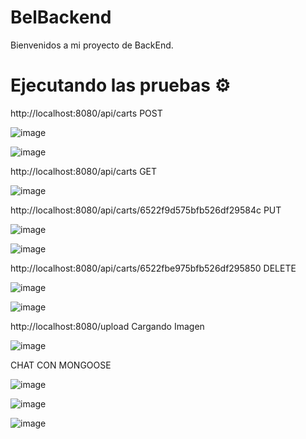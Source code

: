 # BelBackend

Bienvenidos a mi proyecto de BackEnd.

# Ejecutando las pruebas ⚙️

http://localhost:8080/api/carts POST

![image](https://github.com/asdribelb/BelBackend/assets/126209046/38e73db0-7ea1-4a3b-9e6b-408caf3c7916)

![image](https://github.com/asdribelb/BelBackend/assets/126209046/95b017af-1e3e-4658-b9cc-c259fb676105)


http://localhost:8080/api/carts  GET

![image](https://github.com/asdribelb/BelBackend/assets/126209046/b3e9fe84-063e-4492-a9cf-7a117ae77eba)


http://localhost:8080/api/carts/6522f9d575bfb526df29584c    PUT

![image](https://github.com/asdribelb/BelBackend/assets/126209046/f8e327e1-1d5a-4c11-b31f-6980f43ccf40)

![image](https://github.com/asdribelb/BelBackend/assets/126209046/8cd79db1-1641-4883-b20d-4d14baa446a0)


http://localhost:8080/api/carts/6522fbe975bfb526df295850    DELETE

![image](https://github.com/asdribelb/BelBackend/assets/126209046/ab9cd963-4cf0-42ab-bb36-2474062ceab8)

![image](https://github.com/asdribelb/BelBackend/assets/126209046/29dd0d90-c256-46be-9f23-31fc2b0640ef)


http://localhost:8080/upload    Cargando Imagen

![image](https://github.com/asdribelb/BelBackend/assets/126209046/06abc54a-8f1d-4aa5-ae58-757e0785639f)


CHAT CON MONGOOSE

![image](https://github.com/asdribelb/BelBackend/assets/126209046/e2e7073d-a6d6-4d75-b7ce-bcde56e15158)

![image](https://github.com/asdribelb/BelBackend/assets/126209046/502ff0f2-6f0e-46b8-9428-d473a90a917f)

![image](https://github.com/asdribelb/BelBackend/assets/126209046/5a51573d-21ee-4b0f-b9bf-62e8e1179b27)






















